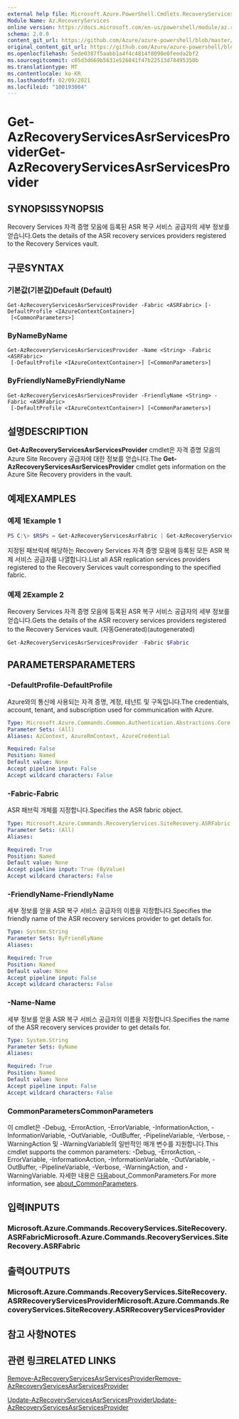 ```yaml
---
external help file: Microsoft.Azure.PowerShell.Cmdlets.RecoveryServices.SiteRecovery.dll-Help.xml
Module Name: Az.RecoveryServices
online version: https://docs.microsoft.com/en-us/powershell/module/az.recoveryservices/get-azrecoveryservicesasrservicesprovider
schema: 2.0.0
content_git_url: https://github.com/Azure/azure-powershell/blob/master/src/RecoveryServices/RecoveryServices/help/Get-AzRecoveryServicesAsrServicesProvider.md
original_content_git_url: https://github.com/Azure/azure-powershell/blob/master/src/RecoveryServices/RecoveryServices/help/Get-AzRecoveryServicesAsrServicesProvider.md
ms.openlocfilehash: 5ede0387f5aabb1a4f4c4814f8090e0feeda2bf2
ms.sourcegitcommit: c05d3d669b5631e526841f47b22513d78495350b
ms.translationtype: MT
ms.contentlocale: ko-KR
ms.lasthandoff: 02/09/2021
ms.locfileid: "100193004"
---
```

# <span data-ttu-id="1296f-101">Get-AzRecoveryServicesAsrServicesProvider</span><span class="sxs-lookup"><span data-stu-id="1296f-101">Get-AzRecoveryServicesAsrServicesProvider</span></span>

## <span data-ttu-id="1296f-102">SYNOPSIS</span><span class="sxs-lookup"><span data-stu-id="1296f-102">SYNOPSIS</span></span>
<span data-ttu-id="1296f-103">Recovery Services 자격 증명 모음에 등록된 ASR 복구 서비스 공급자의 세부 정보를 얻습니다.</span><span class="sxs-lookup"><span data-stu-id="1296f-103">Gets the details of the ASR recovery services providers registered to the Recovery Services vault.</span></span>

## <span data-ttu-id="1296f-104">구문</span><span class="sxs-lookup"><span data-stu-id="1296f-104">SYNTAX</span></span>

### <span data-ttu-id="1296f-105">기본값(기본값)</span><span class="sxs-lookup"><span data-stu-id="1296f-105">Default (Default)</span></span>
```
Get-AzRecoveryServicesAsrServicesProvider -Fabric <ASRFabric> [-DefaultProfile <IAzureContextContainer>]
 [<CommonParameters>]
```

### <span data-ttu-id="1296f-106">ByName</span><span class="sxs-lookup"><span data-stu-id="1296f-106">ByName</span></span>
```
Get-AzRecoveryServicesAsrServicesProvider -Name <String> -Fabric <ASRFabric>
 [-DefaultProfile <IAzureContextContainer>] [<CommonParameters>]
```

### <span data-ttu-id="1296f-107">ByFriendlyName</span><span class="sxs-lookup"><span data-stu-id="1296f-107">ByFriendlyName</span></span>
```
Get-AzRecoveryServicesAsrServicesProvider -FriendlyName <String> -Fabric <ASRFabric>
 [-DefaultProfile <IAzureContextContainer>] [<CommonParameters>]
```

## <span data-ttu-id="1296f-108">설명</span><span class="sxs-lookup"><span data-stu-id="1296f-108">DESCRIPTION</span></span>
<span data-ttu-id="1296f-109">**Get-AzRecoveryServicesAsrServicesProvider** cmdlet은 자격 증명 모음의 Azure Site Recovery 공급자에 대한 정보를 얻습니다.</span><span class="sxs-lookup"><span data-stu-id="1296f-109">The **Get-AzRecoveryServicesAsrServicesProvider** cmdlet gets information on the Azure Site Recovery providers in the vault.</span></span>

## <span data-ttu-id="1296f-110">예제</span><span class="sxs-lookup"><span data-stu-id="1296f-110">EXAMPLES</span></span>

### <span data-ttu-id="1296f-111">예제 1</span><span class="sxs-lookup"><span data-stu-id="1296f-111">Example 1</span></span>
```powershell
PS C:\> $RSPs = Get-AzRecoveryServicesAsrFabric | Get-AzRecoveryServicesAsrServicesProvider
```

<span data-ttu-id="1296f-112">지정된 패브릭에 해당하는 Recovery Services 자격 증명 모음에 등록된 모든 ASR 복제 서비스 공급자를 나열합니다.</span><span class="sxs-lookup"><span data-stu-id="1296f-112">List all ASR replication services providers registered to the Recovery Services vault corresponding to the specified fabric.</span></span>

### <span data-ttu-id="1296f-113">예제 2</span><span class="sxs-lookup"><span data-stu-id="1296f-113">Example 2</span></span>

<span data-ttu-id="1296f-114">Recovery Services 자격 증명 모음에 등록된 ASR 복구 서비스 공급자의 세부 정보를 얻습니다.</span><span class="sxs-lookup"><span data-stu-id="1296f-114">Gets the details of the ASR recovery services providers registered to the Recovery Services vault.</span></span> <span data-ttu-id="1296f-115">(자동Generated)</span><span class="sxs-lookup"><span data-stu-id="1296f-115">(autogenerated)</span></span>

```powershell <!-- Aladdin Generated Example --> 
Get-AzRecoveryServicesAsrServicesProvider -Fabric $Fabric
```

## <span data-ttu-id="1296f-116">PARAMETERS</span><span class="sxs-lookup"><span data-stu-id="1296f-116">PARAMETERS</span></span>

### <span data-ttu-id="1296f-117">-DefaultProfile</span><span class="sxs-lookup"><span data-stu-id="1296f-117">-DefaultProfile</span></span>
<span data-ttu-id="1296f-118">Azure와의 통신에 사용되는 자격 증명, 계정, 테넌트 및 구독입니다.</span><span class="sxs-lookup"><span data-stu-id="1296f-118">The credentials, account, tenant, and subscription used for communication with Azure.</span></span>


```yaml
Type: Microsoft.Azure.Commands.Common.Authentication.Abstractions.Core.IAzureContextContainer
Parameter Sets: (All)
Aliases: AzContext, AzureRmContext, AzureCredential

Required: False
Position: Named
Default value: None
Accept pipeline input: False
Accept wildcard characters: False
```

### <span data-ttu-id="1296f-119">-Fabric</span><span class="sxs-lookup"><span data-stu-id="1296f-119">-Fabric</span></span>
<span data-ttu-id="1296f-120">ASR 패브릭 개체를 지정합니다.</span><span class="sxs-lookup"><span data-stu-id="1296f-120">Specifies the ASR fabric object.</span></span>

```yaml
Type: Microsoft.Azure.Commands.RecoveryServices.SiteRecovery.ASRFabric
Parameter Sets: (All)
Aliases:

Required: True
Position: Named
Default value: None
Accept pipeline input: True (ByValue)
Accept wildcard characters: False
```

### <span data-ttu-id="1296f-121">-FriendlyName</span><span class="sxs-lookup"><span data-stu-id="1296f-121">-FriendlyName</span></span>
<span data-ttu-id="1296f-122">세부 정보를 얻을 ASR 복구 서비스 공급자의 이름을 지정합니다.</span><span class="sxs-lookup"><span data-stu-id="1296f-122">Specifies the friendly name of the ASR recovery services provider to get details for.</span></span>

```yaml
Type: System.String
Parameter Sets: ByFriendlyName
Aliases:

Required: True
Position: Named
Default value: None
Accept pipeline input: False
Accept wildcard characters: False
```

### <span data-ttu-id="1296f-123">-Name</span><span class="sxs-lookup"><span data-stu-id="1296f-123">-Name</span></span>
<span data-ttu-id="1296f-124">세부 정보를 얻을 ASR 복구 서비스 공급자의 이름을 지정합니다.</span><span class="sxs-lookup"><span data-stu-id="1296f-124">Specifies the name of the ASR recovery services provider to get details for.</span></span>

```yaml
Type: System.String
Parameter Sets: ByName
Aliases:

Required: True
Position: Named
Default value: None
Accept pipeline input: False
Accept wildcard characters: False
```

### <span data-ttu-id="1296f-125">CommonParameters</span><span class="sxs-lookup"><span data-stu-id="1296f-125">CommonParameters</span></span>
<span data-ttu-id="1296f-126">이 cmdlet은 -Debug, -ErrorAction, -ErrorVariable, -InformationAction, -InformationVariable, -OutVariable, -OutBuffer, -PipelineVariable, -Verbose, -WarningAction 및 -WarningVariable의 일반적인 매개 변수를 지원합니다.</span><span class="sxs-lookup"><span data-stu-id="1296f-126">This cmdlet supports the common parameters: -Debug, -ErrorAction, -ErrorVariable, -InformationAction, -InformationVariable, -OutVariable, -OutBuffer, -PipelineVariable, -Verbose, -WarningAction, and -WarningVariable.</span></span> <span data-ttu-id="1296f-127">자세한 내용은 [다음](http://go.microsoft.com/fwlink/?LinkID=113216)about_CommonParameters.</span><span class="sxs-lookup"><span data-stu-id="1296f-127">For more information, see [about_CommonParameters](http://go.microsoft.com/fwlink/?LinkID=113216).</span></span>

## <span data-ttu-id="1296f-128">입력</span><span class="sxs-lookup"><span data-stu-id="1296f-128">INPUTS</span></span>

### <span data-ttu-id="1296f-129">Microsoft.Azure.Commands.RecoveryServices.SiteRecovery.ASRFabric</span><span class="sxs-lookup"><span data-stu-id="1296f-129">Microsoft.Azure.Commands.RecoveryServices.SiteRecovery.ASRFabric</span></span>

## <span data-ttu-id="1296f-130">출력</span><span class="sxs-lookup"><span data-stu-id="1296f-130">OUTPUTS</span></span>

### <span data-ttu-id="1296f-131">Microsoft.Azure.Commands.RecoveryServices.SiteRecovery.ASRRecoveryServicesProvider</span><span class="sxs-lookup"><span data-stu-id="1296f-131">Microsoft.Azure.Commands.RecoveryServices.SiteRecovery.ASRRecoveryServicesProvider</span></span>

## <span data-ttu-id="1296f-132">참고 사항</span><span class="sxs-lookup"><span data-stu-id="1296f-132">NOTES</span></span>

## <span data-ttu-id="1296f-133">관련 링크</span><span class="sxs-lookup"><span data-stu-id="1296f-133">RELATED LINKS</span></span>

[<span data-ttu-id="1296f-134">Remove-AzRecoveryServicesAsrServicesProvider</span><span class="sxs-lookup"><span data-stu-id="1296f-134">Remove-AzRecoveryServicesAsrServicesProvider</span></span>](./Remove-AzRecoveryServicesAsrServicesProvider.md)

[<span data-ttu-id="1296f-135">Update-AzRecoveryServicesAsrServicesProvider</span><span class="sxs-lookup"><span data-stu-id="1296f-135">Update-AzRecoveryServicesAsrServicesProvider</span></span>](./Update-AzRecoveryServicesAsrServicesProvider.md)
